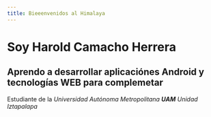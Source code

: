 ```yaml
---
title: Bieeenvenidos al Himalaya
---
```

# Soy Harold Camacho Herrera

## Aprendo a desarrollar aplicaciónes Android y tecnologías WEB para complemetar

Estudiante de la _Universidad Autónoma Metropolitana **UAM**_ _Unidad Iztapalapa_
